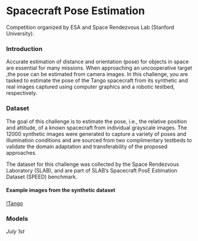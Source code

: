 # Spacecraft Pose Estimation 

Competition organized by ESA and Space Rendezvous Lab (Stanford University).

### Introduction

Accurate estimation of distance and orientation (pose) for objects in space are essential for many missions. When approaching an uncooperative target ,the pose can be estimated from camera images. In this challenge, you are tasked to estimate the pose of the Tango spacecraft from its synthetic and real images captured using computer graphics and a robotic testbed, respectively. 

### Dataset

The goal of this challenge is to estimate the pose, i.e., the relative position and attitude, of a known spacecraft from individual grayscale images. The 12000 synthetic images were generated to capture a variety of poses and illumination conditions and are sourced from two complimentary testbeds to validate the domain adaptation and transferability of the proposed approaches.

The dataset for this challenge was collected by the Space Rendezvous Laboratory (SLAB), and are part of SLAB’s Spacecraft PosE Estimation Dataset (SPEED) benchmark.

#### Example images from the synthetic dataset

[!Tango](https://kelvins.esa.int/media/competitions/satellite-pose-estimation-challenge/sats_with_different_bg.png)

### Models
*July 1st* 




